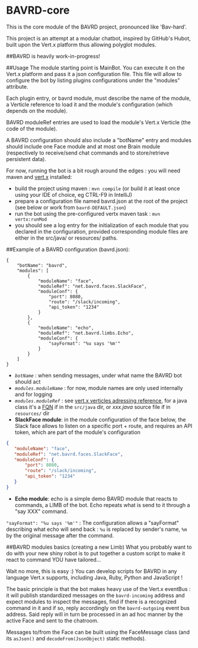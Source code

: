 # BAVRD-core
This is the core module of the BAVRD project, pronounced like 'Bav-hard'.

This project is an attempt at a modular chatbot, inspired by GitHub's Hubot, built upon the Vert.x platform thus allowing polyglot modules.

##BAVRD is heavily work-in-progress!

##Usage
The module starting point is MainBot. You can execute it on the Vert.x platform and pass it a json configuration file.
This file will allow to configure the bot by listing plugins configurations under the "modules" attribute.

Each plugin entry, or bavrd module, must describe the name of the module, a Verticle reference to load it and the module's configuration (which depends on the module).

BAVRD moduleRef entries are used to load the module's Vert.x Verticle (the code of the module).

A BAVRD configuration should also include a "botName" entry and modules should include one Face module and at most one Brain module (respectively to receive/send chat commands and to store/retrieve persistent data).

For now, running the bot is a bit rough around the edges : you will need maven and [vert.x](http://vertx.io/install.html) installed:
 - build the project using maven : `mvn compile` (or build it at least once using your IDE of choice, eg CTRL-F9 in IntelliJ)
 - prepare a configuration file named bavrd.json at the root of the project (see below or work from `bavrd-DEFAULT.json`)
 - run the bot using the pre-configured vertx maven task : `mvn vertx:runMod`
 - you should see a log entry for the initialization of each module that you declared in the configuration, provided corresponding module files are either in the src/java/ or resources/ paths.

##Example of a BAVRD configuration (bavrd.json):

    {
        "botName": "bavrd",
        "modules": [
            {
                "moduleName": "face",
                "moduleRef": "net.bavrd.faces.SlackFace",
                "moduleConf": {
                    "port": 8080,
                    "route": "/slack/incoming",
                    "api_token": "1234"
                }
            },
            {
                "moduleName": "echo",
                "moduleRef": "net.bavrd.limbs.Echo",
                "moduleConf": {
                    "sayFormat": "%u says '%m'"
                }
            }
        ]
    }

 - *`botName`* : when sending messages, under what name the BAVRD bot should act
 - *`modules.moduleName`* : for now, module names are only used internally and for logging
 - *`modules.moduleRef`* : see [vert.x verticles adressing reference](http://vertx.io/manual.html#running-vertx), for a java class it's a [FQN](# "Fully Qualified Name") if in the `src/java` dir, or *xxx.java* source file if in `resources/` dir
 - **SlackFace module**:
 in the module configuration of the face below, the Slack face allows to listen on a specific port + route, and requires an API token, which are part of the module's configuration

```JSON
{
   "moduleName": "face",
   "moduleRef": "net.bavrd.faces.SlackFace",
   "moduleConf": {
       "port": 8080,
       "route": "/slack/incoming",
       "api_token": "1234"
   }
}
```

 - **Echo module**: echo is a simple demo BAVRD module that reacts to commands, a LIMB of the bot. Echo repeats what is send to it through a "say XXX" command.

 `"sayFormat": "%u says '%m'"` : The configuration allows a "sayFormat" describing what echo will send back : `%u` is replaced by sender's name, `%m` by the original message after the command.

##BAVRD modules basics (creating a new Limb)
What you probably want to do with your new shiny robot is to put together a custom script to make it react to command YOU have tailored...

Wait no more, this is easy :) You can develop scripts for BAVRD in any language Vert.x supports, including Java, Ruby, Python and JavaScript !

The basic principle is that the bot makes heavy use of the Vert.x eventBus : it will publish standardized messages on the `bavrd-incoming` address and expect modules to inspect the messages, find if there is a recognized command in it and if so, reply accordingly on the `bavrd-outgoing` event bus address. Said reply will in turn be processed in an ad hoc manner by the active Face and sent to the chatroom.

Messages to/from the Face can be built using the FaceMessage class (and its `asJson()` and `decodeFrom(JsonObject)` static methods).
